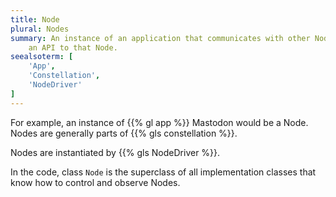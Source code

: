 ```yaml
---
title: Node
plural: Nodes
summary: An instance of an application that communicates with other Nodes during testing. Also
    an API to that Node.
seealsoterm: [
    'App',
    'Constellation',
    'NodeDriver'
]
---
```


For example, an instance of {{% gl app %}} Mastodon would be a Node. Nodes are generally parts of
{{% gls constellation %}}.

Nodes are instantiated by {{% gls NodeDriver %}}.

In the code, class `Node` is the superclass of all implementation classes that know
how to control and observe Nodes.
